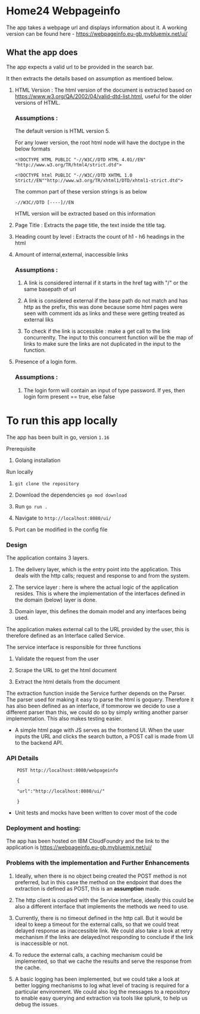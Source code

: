 # Home24 Webpageinfo
The app takes a webpage url and displays information about it.
A working version can be found here - https://webpageinfo.eu-gb.mybluemix.net/ui/ 

## What the app does

The app expects a valid url to be provided in the search bar.

It then extracts the details based on assumption as mentioed below.

1. HTML Version : The html version of the document is extracted based on
https://www.w3.org/QA/2002/04/valid-dtd-list.html, useful for the older versions of HTML.

    ###  Assumptions : 

    The default version is HTML version 5.

    For any lower version, the root html node will have the doctype in the below formats

    `<!DOCTYPE HTML PUBLIC "-//W3C//DTD HTML 4.01//EN" "http://www.w3.org/TR/html4/strict.dtd">`

    `<!DOCTYPE html PUBLIC "-//W3C//DTD XHTML 1.0 Strict//EN""http://www.w3.org/TR/xhtml1/DTD/xhtml1-strict.dtd">`

    The common part of these version strings is as below

    `-//W3C//DTD [----]//EN`

    HTML version will be extracted based on this information

2. Page Title : Extracts the page title, the text inside the title tag.

3. Heading count by level : Extracts the count of h1 - h6 headings in the html

4. Amount of internal,external, inaccessible links

    ### Assumptions : 
    
    1. A link is considered internal if it starts in the href tag with "/" or the same basepath of url

    2. A link is considered external if the base path do not match and has http as the prefix, this was done because some html pages were seen with comment ids as links and these were getting treated as external liks

    3. To check if the link is accessible : make a get call to the link concurrenlty.
    The input to this concurrent function will be the map of links to make sure the links are not duplicated in the input to the function.

5. Presence of  a login form.

    ### Assumptions : 
    1. The login form will contain an input of type password. 
    If yes, then login form present == true, else false
    

# To run this app locally

The app has been built in go, version `1.16`

Prerequisite
1. Golang installation

Run locally

1. `git clone the repository`

2. Download the dependencies `go mod download`

3. Run `go run .`

4. Navigate to `http://localhost:8080/ui/ `

5. Port can be modified in the config file


### Design

The application contains 3 layers.

1. The delivery layer, which is the entry point into the application. This deals with the http calls; request and response to and from the system.

2. The service layer : here is where the actual logic of the application resides.
This is where the implementation of the interfaces defined in the domain (below) layer is done.

3. Domain layer, this defines the domain model and any interfaces being used.

The application makes external call to the URL provided by the user, this is therefore defined as an Interface called Service. 

The service interface is responsible for three functions

1. Validate the request from the user

2. Scrape the URL to get the html document

3. Extract the html details from the document

The extraction function inside the Service further depends on the Parser. The parser used for making it easy to parse the html is goquery. Therefore it has also been defined as an interface, if tommorow we decide to use a different parser than this, we could do so by simply writing another parser implementation. This also makes testing easier.

- A simple html page with JS serves as the frontend UI. When the user inputs the URL and clicks the search button, a POST call is made from UI to the backend API.

### API Details

        POST http://localhost:8080/webpageinfo

        {
            
        "url":"http://localhost:8080/ui/"
        
        }

- Unit tests and mocks have been written to cover most of the code

### Deployment and hosting:
    
The app has been hosted on IBM CloudFoundry and the link to the application is https://webpageinfo.eu-gb.mybluemix.net/ui/

### Problems with the implementation and Further Enhancements 

1. Ideally, when there is no object being created the POST method is not preferred, but in this case the method on the endpoint that does the extraction is defined as POST, this is an **assumption** made.

2. The http client is coupled with the Service interface, ideally this could be also a different interface that implements the methods we need to use. 

3. Currently, there is no timeout defined in the http call. But it would be ideal to keep a timeout for the external calls, so that we could treat delayed response as inaccessible link.
We could also take a look at retry mechanism if the links are delayed/not responding to conclude if the link is inaccessible or not.


4. To reduce the external calls, a caching mechanism could be implemented, so that we cache the results and serve the response from the cache.

5. A basic logging has been implemented, but we could take a look at better logging mechanisms to log what level of tracing is required for a particular environment. We could also log the messages to a repository to enable easy querying and extraction via tools like splunk, to help us debug the issues.







